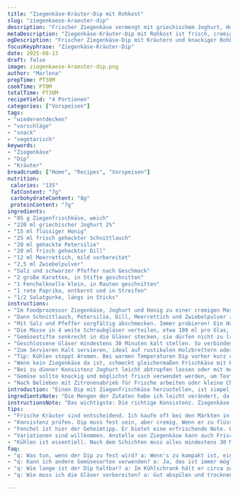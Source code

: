 ```yaml
---
title: "Ziegenkäse-Kräuter-Dip mit Rohkost"
slug: "ziegenkaese-kraeuter-dip"
description: "Frischer Ziegenkäse vermengt mit griechischem Joghurt, Honig, frischen Kräutern und einem Hauch Meerrettich. Dazu knackige Gemüsesticks aus Variation von Karotten, Fenchel, Paprika und Gurke. Der Dip wird im Glas geschichtet, das erleichtert Portionieren und sieht rustikal aus. Ein schneller Snack oder Vorspeise, die viel Frische und Würze bietet. Statt Ziegenkäse kann Frischkäse genutzt werden, Fenchel sorgt für Anisnote, ersetzt Sellerie mit mildem Geschmack. Zwiebelpulver verleiht Tiefe, Pfeffer und Salz natürlich variierbar. 4 Portionen, ohne Nüsse, gluten- und eifrei. Eben keine Süßspeise, sondern etwas zum Zugreifen und Eintauchen."
metaDescription: "Ziegenkäse-Kräuter-Dip mit Rohkost ist frisch, cremig und würzig. Ideal für gesunde Snacks oder als Vorspeise in rustikalen Gläsern."
ogDescription: "Frischer Ziegenkäse-Dip mit Kräutern und knackiger Rohkost. Ein gesundes Vergnügen für alle Feinschmecker, rustikal und ansprechend präsentiert."
focusKeyphrase: "Ziegenkäse-Kräuter-Dip"
date: 2025-08-13
draft: false
image: ziegenkaese-kraeuter-dip.png
author: "Marlena"
prepTime: PT30M
cookTime: PT0M
totalTime: PT30M
recipeYield: "4 Portionen"
categories: ["Vorspeisen"]
tags:
- "wiederentdecken"
- "vorschläge"
- "snack"
- "vegetarisch"
keywords:
- "Ziegenkäse"
- "Dip"
- "Kräuter"
breadcrumb: ["Home", "Recipes", "Vorspeisen"]
nutrition: 
 calories: "135"
 fatContent: "7g"
 carbohydrateContent: "8g"
 proteinContent: "7g"
ingredients:
- "85 g Ziegenfrischkäse, weich"
- "220 ml griechischer Joghurt 2%"
- "15 ml flüssiger Honig"
- "25 ml frisch gehackter Schnittlauch"
- "20 ml gehackte Petersilie"
- "20 ml frisch gehackter Dill"
- "12 ml Meerrettich, mild vorbereitet"
- "2,5 ml Zwiebelpulver"
- "Salz und schwarzer Pfeffer nach Geschmack"
- "2 große Karotten, in Stifte geschnitten"
- "1 Fenchelknolle klein, in Rauten geschnitten"
- "1 rote Paprika, entkernt und in Streifen"
- "1/2 Salatgurke, längs in Sticks"
instructions:
- "Im Foodprozessor Ziegenkäse, Joghurt und Honig zu einer cremigen Masse vermengen. Wichtig: Die Käsemasse darf nicht pastös sein, sondern soll noch leicht luftig wirken. Zwischendurch Schüsselwände mit Spatel lösen — so keine Klumpen entstehen."
- "Dann Schnittlauch, Petersilie, Dill, Meerrettich und Zwiebelpulver zugeben. Nur kurz mixen, eben durchziehen lassen, sonst wird zu flüssig. Lieber mit Spatel sorgfältig verrühren, kontrollieren ob Salz und Pfeffer stimmen. Abschmecken, denn frische Kräuter variieren stark im Aroma."
- "Mit Salz und Pfeffer sorgfältig abschmecken. Immer probieren! Ein Hauch mehr Meerrettich kann hier schnell die Balance kippen. Weniger ist oft mehr."
- "Die Masse in 4 weite Schraubgläser verteilen, etwa 100 ml pro Glas, nicht voll pressen, etwas Luft lässt Dip luftig bleiben."
- "Gemüsestifte senkrecht in die Gläser stecken, sie dürfen nicht zu lang oder zu dick sein, leicht knackig, frisch vom Markt. Fenchel ersetzt hier Sellerie, bringt frische Bitterkeit, die gut mit Kräutern korrespondiert."
- "Geschlossene Gläser mindestens 30 Minuten kalt stellen. So verbinden sich Aromen besser. Ich lasse oft bis zu 45 Minuten, dann intensiver im Geschmack, Struktur fester."
- "Zum Servieren Kalt servieren, ideal auf rustikalen Holzbrettern oder neben Brot. Wer möchte, kann noch frische Kräuter darüber streuen."
- "Tip: Kühlen stoppt Aromen. Bei warmen Temperaturen Dip vorher kurz umrühren, frisch wirkt er dann wieder lebendig."
- "Wenn kein Ziegenkäse da ist, schmeckt gleichermaßen Frischkäse mit Kräutern oder Ricotta, aber mit weniger Säure."
- "Bei zu dünner Konsistenz Joghurt leicht abtropfen lassen oder mit mehr Ziegenkäse anreichern. Dip soll sichtbar Struktur haben, nicht wie Soße laufen."
- "Gemüse sollte knackig und möglichst frisch verwendet werden, um Texturspiel zur cremigen Dipmasse. Fenchel kann etwas milder gedämpft werden, ist dann weniger scharf."
- "Nach Belieben mit Zitronenabrieb für Frische arbeiten oder kleine Chili-Flakes für warme Würze, wenn man mutig ist."
introduction: "Einen Dip mit Ziegenfrischkäse herzustellen, ist simpel, aber erfordert Fingerspitzengefühl. Hat man sich erstmal auf die Balance zwischen Frische von Kräutern, cremiger Textur und leichtem Hauch von Süße und Schärfe eingeklopft, kriegt man schnell ein Gericht, das sich vielseitig einsetzt. Rohkost in Gläsern serviert, ist praktischer als gedacht – kein Durcheinander, einfach zugreifen. Karotten und Fenchel bringen knackige Überraschung, wobei Fenchel statt Sellerie hier für den charaktervollen Dreh sorgt. Joghurt macht’s leichter, so schmeckt er frisch trotz cremiger Basis. Für mich wichtig, dass die Kräuter frisch geschnitten sind, nicht getrocknet; das macht viel aus im Aroma. Weniger Honig, dafür würziger Meerrettich – das variiert individuell, ruhig probieren!"
ingredientsNote: "Die Mengen der Zutaten habe ich leicht verändert, da Ziegenfrischkäse oft fester ist als erwartet – daher weniger als im Original. Frische Kräuter wie Petersilie und Dill geben mehr Komplexität als Estragon allein, der manchmal zu dominant wirkt. Honig trocken oder flüssig zum Süßen, mild sollte er sein. Statt Sellerie muss nicht immer sein, Fenchel bringt angenehme Anisnoten und macht’s interessanter. Gurke und Paprika möglichst frisch und knackig wählen, keine weichgelagerten Exemplare. Meerrettich kann selbst gerieben sein, aber fertig aus dem Glas tut’s auch, nur milder. Zwiebelpulver ersetzt pulverisierten Knoblauch oder frische Zwiebel, da so Aroma besser verteilt wird. Alternativ passt auch ein Spritzer Zitronensaft für Frische. Die Gemüse kann man nach Jahreszeit anpassen, was gerade da ist."
instructionsNote: "Das wichtigste: Die richtige Konsistenz. Ziegenkäse und Joghurt müssen sich gut verbinden, ohne dass der Dip zu flüssig wird. Der Spatel ist hier dein bester Freund. Die Masse mehrfach vom Rand lösen, dann wird's sämiger. Kräuter und Meerrettich nicht zu lange mixen, sonst wird’s matschig und verliert Frische. Wenn es zu fest wird, Joghurt nachgeben, sonst Ziegenkäse ergänzen. Die rohe Gemüsestangen sollten so dick sein, dass sie knackig bleiben, nicht brechen. Fenchel abwaschen, eventuell den harten Strunk entfernen, sonst tragen die Fasern zu einem unangenehmen Gefühl bei. Die Lagerung in Schraubgläsern erleichtert später das Servieren und schützt vor Austrocknung. Durch die unterschiedlichen Texturen möchte ich meine Gläser nicht zu voll machen – Luft hilft, Aromen offener wirken zu lassen. Kalt durchziehen lassen bringt den Geschmack voll raus; ich habe mit 30 bis 35 Minuten gute Erfahrungen gemacht. Mit „reif“ meine ich nicht abgelagert, sondern harmonisch vereint. Frische Kräuter immer erst kurz vor dem Servieren zugeben, sonst leiden sie optisch und geschmacklich."
tips:
- "Frische Kräuter sind entscheidend. Ich kaufe oft bei den Märkten in Zürich oder Bern. Petersilie und Dill geben mehr Aroma als Estragon. Diese Pflanzen müssen frisch verwendet werden, das macht einen echten Unterschied. Den Ziegenkäse und Joghurt gut vermengen, die Konsistenz ist wichtig für die Würze."
- "Konsistenz prüfen. Dip muss fest sein, aber cremig. Wenn er zu flüssig ist, dann Joghurt abtropfen lassen. Auch ein wenig mehr Ziegenkäse kann helfen. Ab und zu die Masse mit einem Spatel umrühren, damit sich alles gut verbindet. Nicht vergessen, am Schluss alles gut abschmecken."
- "Fenchel ist hier der Geheimtipp. Er bietet eine erfrischende Note. Wenn du ihn in der Stadt kaufst, frisch ist wichtig. Fenchel ist ein guter Ersatz für Sellerie. Aber auch Karotten dürfen knackig sein. Sie bringen den Biss, den man braucht und machen die ganze Speise lebendiger."
- "Variationen sind willkommen. Anstelle von Ziegenkäse kann auch Frischkäse oder Ricotta funktionieren. Immer wieder probieren und anpassen. Wenn der Dip zu scharf ist, etwas mehr Honig dazu geben. Der Balanceakt ist der Schlüssel zu einem gelungenen Dip."
- "Kühlen ist essentiell. Nach dem Schichten muss alles mindestens 30 Minuten in den Kühlschrank. Wenn die Aromen sich verbinden, wird das Ergebnis besser. Ich empfehle manchmal bis zu 45 Minuten. Dann merkt man das Aroma viel mehr."
faq:
- "q: Was tun, wenn der Dip zu fest wird? a: Wenn's zu kompakt ist, einfach Joghurt hinzufügen. Wenn das nicht hilft, etwas Wasser, aber ganz vorsichtig. Sonst muss Ziegenkäse weg."
- "q: Kann ich andere Gemüsesorten verwenden? a: Ja, das ist immer möglich. Brokkoli oder Radieschen sind auch gut. Aber knackig müssen sie bleiben. Rauchige Noten sind zu vermeiden."
- "q: Wie lange ist der Dip haltbar? a: Im Kühlschrank hält er circa zwei Tage. Aber frisches Gemüse ist besser. Über Nacht wirkt das Gemüse manchmal komisch."
- "q: Wie muss ich die Gläser vorbereiten? a: Gut abspülen und trocknen. Das ist wichtig für die Frische. Auch auf Öl verzichten. Schichten macht das Portionieren hingegen einfach."

---
```

